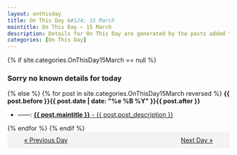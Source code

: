 ```yaml
---
layout: onthisday
title: On This Day &#124; 15 March
maintitle: On This Day — 15 March
description: Details for On This Day are generated by the posts added to the website so the content is subject to changes/updates over time.
categories: [On This Day]
---
```


{% if site.categories.OnThisDay15March == null %}
<h3>Sorry no known details for today</h3>
{% else %}
{% for post in site.categories.OnThisDay15March reversed %}
<strong>{{ post.before }}{{ post.date | date: "%e %B %Y" }}{{ post.after }}</strong>
<ul>
<li> ——: <a class="{{ post.class }}" href="{{ post.url }}"><strong>{{ post.maintitle }}</strong> - {{ post.post_description }}</a></li>
</ul>
{% endfor %}
{% endif %}

<div style="background-color: #f3f3f3; padding: 10px; border-radius: 5px; text-align: center; display: flex; justify-content: space-evenly;">
<a href="/onthisday/03/03-14">« Previous Day</a>
<span style="visibility:hidden;">[ Visit Leap Year February 29 ]</span>
<a href="/onthisday/03/03-16">Next Day »</a>
</div>
